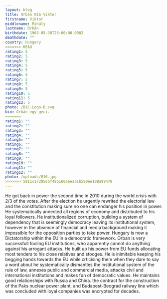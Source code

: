 ```yaml
---
layout: blog
title: Orbán 016 Viktor
firstname: Viktor
middlename: Mihály
lastname: Orbán
birthdate: 1963-05-30T23:00:00.000Z
deathdate: ""
country: Hungary
<<<<<<< HEAD
rating1: 5
rating2: 5
rating3: 5
rating4: 5
rating5: 5
rating6: 5
rating7: 5
rating8: 5
rating9: 5
rating10: 5
rating11: 5
rating12: 5
photo: /DiC-Logo-B.svg
bio: Orbán egy geci.
=======
rating1: ""
rating2: ""
rating3: ""
rating4: ""
rating5: ""
rating6: ""
rating7: ""
rating8: ""
rating9: ""
rating10: ""
rating11: ""
rating12: ""
photo: /uploads/016.jpg
>>>>>>> 5811c172056bf48b160a6eaa1b590ee108a99478
---
```

He got back in power the second time in 2010 during the world crisis with 2/3 of the votes. After the election he urgently rewrited the electorial law and the constitution making sure no one can endanger his position in power. He systematically annected all regions of economy and distributed to his loyal followers. He institutionalized corruption, building a system of dependency that is seemingly democracy leaving its institutional system, however in the absence of financial and media background making it impossible for the opposition parties to take power. Hungary is now a Dictatorship within the EU in a democratic framework.
Orban is very successfull fooling EU institutions, who apparently cannot do anything against his arrogant attacks. He built up his power from EU funds allocating most tenders to his close relatives and stooges. He is inimitable keeping his begging hands towards the EU while crticising them when they dare to say a word about he systematically dismantles the institutional system of the rule of law, annexes public and commercial media, attacks civil and international institutions and makes fun of democratic values.
He maintains good relationships with Russia and China. the contract for the construction of the Paks nuclear power plant, and Budapest-Beograd railway line which was concluded with loyal companies was encrypted for decades.